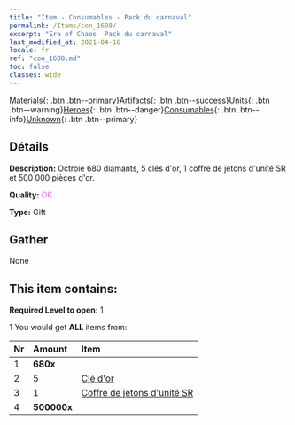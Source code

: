 ```yaml
---
title: "Item - Consumables - Pack du carnaval"
permalink: /Items/con_1608/
excerpt: "Era of Chaos  Pack du carnaval"
last_modified_at: 2021-04-16
locale: fr
ref: "con_1608.md"
toc: false
classes: wide
---
```

 [Materials](/fr/Items/){: .btn .btn--primary}[Artifacts](/fr/Items/Artifacts/){: .btn .btn--success}[Units](/fr/Items/Units/){: .btn .btn--warning}[Heroes](/fr/Items/Heroes/){: .btn .btn--danger}[Consumables](/fr/Items/Consumables/){: .btn .btn--info}[Unknown](/fr/Items/Unknown/){: .btn .btn--primary}

## Détails
 **Description:** Octroie 680 diamants, 5 clés d'or, 1 coffre de jetons d'unité SR et 500 000 pièces d'or.

 **Quality:** <span style="color: #DA70D6">OK</span>

 **Type:** Gift

## Gather

  None

## This item contains:

 **Required Level to open:** 1

 1 You would get **ALL** items  from:

  | Nr | Amount |     Item    |
  |:---|:-------|:------------|
  | 1 |  **680x** | <i class="fas fa-gem"/> |  | 
  | 2 | 5 | [Clé d'or](/fr/Items/con_783/) |  | 
  | 3 | 1 | [Coffre de jetons d'unité SR](/fr/Items/con_1597/) |  | 
  | 4 |  **500000x** | <i class="fas fa-coins"/> |  | 
